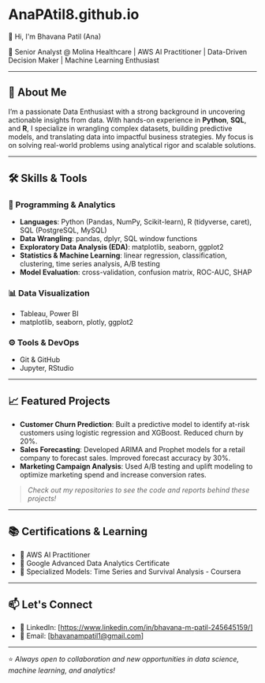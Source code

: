 # AnaPAtil8.github.io
👋 Hi, I'm Bhavana Patil (Ana)

🎯 Senior Analyst @ Molina Healthcare | AWS AI Practitioner | Data-Driven Decision Maker | Machine Learning Enthusiast

---

## 🧠 About Me

I’m a passionate Data Enthusiast with a strong background in uncovering actionable insights from data. With hands-on experience in **Python**, **SQL**, and **R**, I specialize in wrangling complex datasets, building predictive models, and translating data into impactful business strategies. My focus is on solving real-world problems using analytical rigor and scalable solutions.

---

## 🛠️ Skills & Tools

### 🧮 Programming & Analytics
- **Languages**: Python (Pandas, NumPy, Scikit-learn), R (tidyverse, caret), SQL (PostgreSQL, MySQL)
- **Data Wrangling**: pandas, dplyr, SQL window functions
- **Exploratory Data Analysis (EDA)**: matplotlib, seaborn, ggplot2
- **Statistics & Machine Learning**: linear regression, classification, clustering, time series analysis, A/B testing
- **Model Evaluation**: cross-validation, confusion matrix, ROC-AUC, SHAP

### 📊 Data Visualization
- Tableau, Power BI
- matplotlib, seaborn, plotly, ggplot2

### ⚙️ Tools & DevOps
- Git & GitHub
- Jupyter, RStudio

---

## 📈 Featured Projects

- **Customer Churn Prediction**: Built a predictive model to identify at-risk customers using logistic regression and XGBoost. Reduced churn by 20%.
- **Sales Forecasting**: Developed ARIMA and Prophet models for a retail company to forecast sales. Improved forecast accuracy by 30%.
- **Marketing Campaign Analysis**: Used A/B testing and uplift modeling to optimize marketing spend and increase conversion rates.

> *Check out my repositories to see the code and reports behind these projects!*

---

## 📚 Certifications & Learning

- 📜 AWS AI Practitioner 
- 📜 Google Advanced Data Analytics Certificate
- 📜 Specialized Models: Time Series and Survival Analysis - Coursera

---

## 📫 Let's Connect

- 💼 LinkedIn: [https://www.linkedin.com/in/bhavana-m-patil-245645159/]
- 📧 Email: [bhavanampatil1@gmail.com]

---

⭐ *Always open to collaboration and new opportunities in data science, machine learning, and analytics!*
